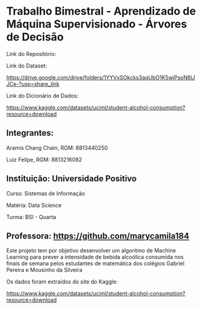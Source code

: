 # Trabalho Bimestral - Aprendizado de Máquina Supervisionado - Árvores de Decisão

Link do Repositório:

Link do Dataset:

https://drive.google.com/drive/folders/1YYVxSOkcks3aqUbO1K5wiPsoN6lJJCe-?usp=share_link

Link do Dicionário de Dados:

https://www.kaggle.com/datasets/uciml/student-alcohol-consumption?resource=download

## Integrantes:

Aramis Chang Chain, RGM: 8813440250

Luiz Felipe, RGM: 8813216082

## Instituição: Universidade Positivo

Curso: Sistemas de Informação

Matéria: Data Science

Turma: BSI - Quarta

## Professora: https://github.com/marycamila184

Este projeto tem por objetivo desenvolver um algoritmo de Machine Learning para prever a intensidade de bebida alcoólica consumida nos finais de semana pelos estudantes de matemática dos colégios Gabriel Pereira e Mousinho da Silveira

Os dados foram extraídos do site do Kaggle:

https://www.kaggle.com/datasets/uciml/student-alcohol-consumption?resource=download


